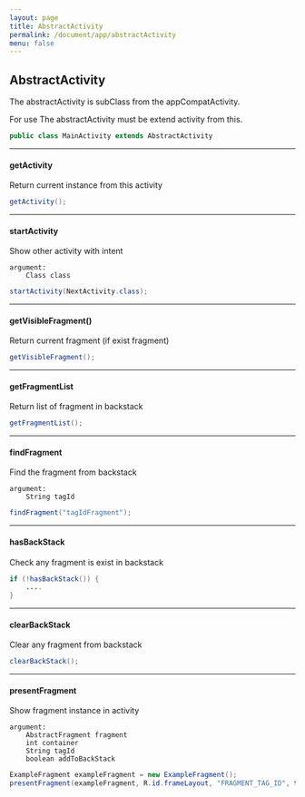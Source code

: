 ```yaml
---
layout: page
title: AbstractActivity
permalink: /document/app/abstractActivity
menu: false
---
```


## AbstractActivity

The abstractActivity is subClass from the appCompatActivity.

For use The abstractActivity must be extend activity from this.

```java
public class MainActivity extends AbstractActivity
```

***

#### getActivity
Return current instance from this activity

```java
getActivity();
```

***

#### startActivity
Show other activity with intent

    argument:
        Class class

```java
startActivity(NextActivity.class);
```

***

#### getVisibleFragment()
Return current fragment (if exist fragment)

```java
getVisibleFragment();
```

***

#### getFragmentList
Return list of fragment in backstack

```java
getFragmentList();
```

***

#### findFragment
Find the fragment from backstack

    argument:
        String tagId

```java
findFragment("tagIdFragment");
```

***

#### hasBackStack
Check any fragment is exist in backstack

```java
if (!hasBackStack()) {
    ....
}
```

***

#### clearBackStack
Clear any fragment from backstack

```java
clearBackStack();
```

***

#### presentFragment
Show fragment instance in activity

    argument:
        AbstractFragment fragment
        int container
        String tagId
        boolean addToBackStack

```java
ExampleFragment exampleFragment = new ExampleFragment();
presentFragment(exampleFragment, R.id.frameLayout, "FRAGMENT_TAG_ID", true);
```